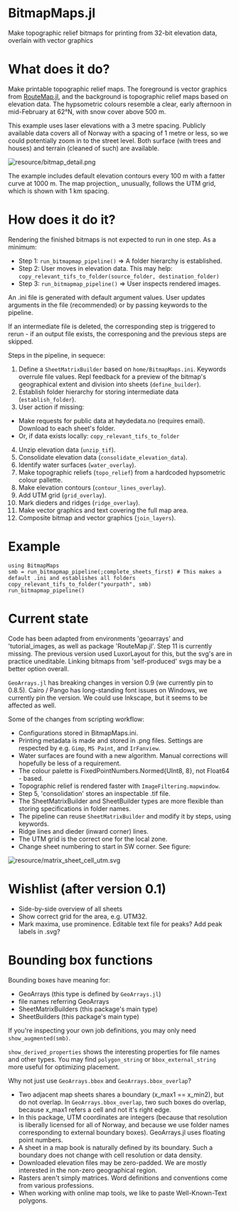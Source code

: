 # BitmapMaps.jl
Make topographic relief bitmaps for printing from 32-bit elevation data, overlain with vector graphics


# What does it do?

Make printable topographic relief maps. The foreground is vector graphics from [RouteMap.jl](https://github.com/hustf/RouteMap.jl),
and the background is topographic relief maps based on elevation data. The hypsometric colours resemble a clear, early afternoon in 
mid-February at 62°N, with snow cover above 500 m.

This example uses laser elevations with a 3 metre spacing. Publicly available data covers all of Norway with a spacing of 1 metre or less,
so we could potentially zoom in to the street level. Both surface (with trees and houses) and terrain (cleaned of such) are available.

<img src="resource/bitmap_detail.png" alt = "resource/bitmap_detail.png" style="display: inline-block; margin: 0 auto; max-width: 640px">

The example includes default elevation contours every 100 m with a fatter curve at 1000 m. The map projection,, unusually, follows the UTM grid, which is shown with 1 km spacing.

# How does it do it?

Rendering the finished bitmaps is not expected to run in one step. As a minimum:
- Step 1: `run_bitmapmap_pipeline()` => A folder hierarchy is established.
- Step 2: User moves in elevation data. This may help: `copy_relevant_tifs_to_folder(source_folder, destination_folder)`
- Step 3: `run_bitmapmap_pipeline()` => User inspects rendered images.

An .ini file is generated with default argument values. User updates arguments in the file (recommended) or by passing keywords to the pipeline.

If an intermediate file is deleted, the corresponding step is triggered to rerun - if an output file exists, the corresponing and the previous steps are skipped.

Steps in the pipeline, in sequece:

1) Define a `SheetMatrixBuilder` based on `home/BitmapMaps.ini`. Keywords overrule file values. Repl feedback for a preview of the bitmap's geographical extent and division into sheets (`define_builder`).
2) Establish folder hierarchy for storing intermediate data (`establish_folder`).
3) User action if missing: 
  - Make requests for public data at høydedata.no (requires email). Download to each sheet's folder.
  - Or, if data exists locally: `copy_relevant_tifs_to_folder`
4) Unzip elevation data (`unzip_tif`).
5) Consolidate elevation data (`consolidate_elevation_data`).
6) Identify water surfaces (`water_overlay`).
7) Make topographic reliefs (`topo_relief`) from a hardcoded hypsometric colour pallette.
8) Make elevation contours (`contour_lines_overlay`).
9) Add UTM grid (`grid_overlay`).
10) Mark dieders and ridges (`ridge_overlay`).
11) Make vector graphics and text covering the full map area. 
12) Composite bitmap and vector graphics (`join_layers`).

# Example
```
using BitmapMaps
smb = run_bitmapmap_pipeline(;complete_sheets_first) # This makes a default .ini and establishes all folders
copy_relevant_tifs_to_folder("yourpath", smb)
run_bitmapmap_pipeline()
```
# Current state

Code has been adapted from environments 'geoarrays' and 'tutorial_images, as well as package 'RouteMap.jl'. Step 11 is currently missing. The
previous version used LuxorLayout for this, but the svg's are in practice uneditable. Linking bitmaps from 'self-produced' svgs may be a better option overall.

`GeoArrays.jl` has breaking changes in  version 0.9 (we currently pin to 0.8.5). Cairo / Pango has long-standing font issues on Windows, we currently pin the version. We could use Inkscape, but it seems to be affected as well.

Some of the changes from scripting workflow:

- Configurations stored in BitmapMaps.ini.
- Printing metadata is made and stored in .png files. Settings are respected by e.g. `Gimp`, `MS Paint`, and `IrFanview`.
- Water surfaces are found with a new algorithm. Manual corrections will hopefully be less of a requirement.
- The colour palette is FixedPointNumbers.Normed{UInt8, 8}, not Float64 - based.
- Topographic relief is rendered faster with `ImageFiltering.mapwindow`.
- Step 5, 'consolidation' stores an inspectable .tif file.
- The SheetMatrixBuilder and SheetBuilder types are more flexible than storing specifications in folder names. 
- The pipeline can reuse `SheetMatrixBuilder` and modify it by steps, using keywords.
- Ridge lines and dieder (inward corner) lines. 
- The UTM grid is the correct one for the local zone. 
- Change sheet numbering to start in SW corner. See figure:

<img src="resource/matrix_sheet_cell_utm.svg" alt = "resource/matrix_sheet_cell_utm.svg" style="display: inline-block; margin: 0 auto; max-width: 640px">


# Wishlist (after version 0.1)

- Side-by-side overview of all sheets
- Show correct grid for the area, e.g. UTM32.
- Mark maxima, use prominence. Editable text file for peaks? Add peak labels in .svg?

# Bounding box functions

Bounding boxes have meaning for:
   - GeoArrays (this type is defined by `GeoArrays.jl`)
   - file names referring GeoArrays
   - SheetMatrixBuilders (this package's main type)
   - SheetBuilders (this package's main type)

If you're inspecting your own job definitions, you may only need `show_augmented(smb)`.

`show_derived_properties` shows the interesting properties for file names and other types.
You may find `polygon_string` or `bbox_external_string` more useful for optimizing placement.

Why not just use `GeoArrays.bbox` and `GeoArrays.bbox_overlap`?
   - Two adjacent map sheets shares a boundary (x_max1 == x_min2), but do not overlap. In `GeoArrays.bbox_overlap`, two such boxes do overlap, because x_max1 refers a cell and not it's right edge.
   - In this package, UTM coordinates are integers (because that resolution is liberally licensed for all of Norway, and because we use folder names corresponding to external boundary boxes). GeoArrays.jl uses floating point numbers.
   - A sheet in a map book is naturally defined by its boundary. Such a boundary does not change with cell resolution or data density.
   - Downloaded elevation files may be zero-padded. We are mostly interested in the non-zero geographical region.
   - Rasters aren't simply matrices. Word definitions and conventions come from various professions.
   - When working with online map tools, we like to paste Well-Known-Text polygons.
